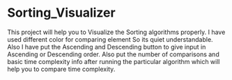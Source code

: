 # Sorting_Visualizer
This project will help you to Visualize the Sorting algorithms properly. I have used different color for comparing element So its quiet understandable. Also I have put the Ascending and Descending button to give input in Ascending or Descending order. Also put the number of comparisons and basic time complexity info after running the particular algorithm which will help you to compare time complexity.
